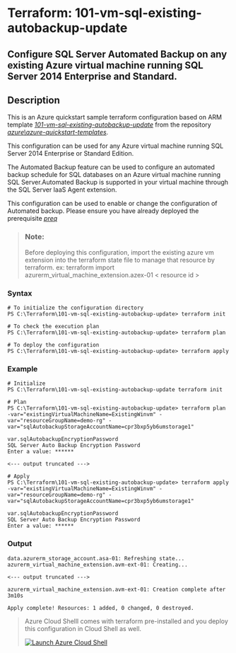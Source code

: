 # Terraform: 101-vm-sql-existing-autobackup-update
## Configure SQL Server Automated Backup on any existing Azure virtual machine running SQL Server 2014 Enterprise and Standard.
## Description 

This is an Azure quickstart sample terraform configuration based on ARM template *[101-vm-sql-existing-autobackup-update](https://github.com/Azure/azure-quickstart-templates/tree/master/101-vm-sql-existing-autobackup-update)* from the repository *[azure\azure-quickstart-templates](https://github.com/Azure/azure-quickstart-templates)*.

This configuration can be used for any Azure virtual machine running SQL Server 2014 Enterprise or Standard Edition.

The Automated Backup feature can be used to configure an automated backup schedule for SQL databases on an Azure virtual machine running SQL Server.Automated Backup is supported in your virtual machine through the SQL Server IaaS Agent extension. 

This configuration can be used to enable or change the configuration of Automated backup. Please ensure you have already deployed the prerequisite *[preq](https://github.com/Azure/azure-quickstart-templates/tree/master/101-vm-sql-existing-autobackup-update/prereqs)*

> ### Note:
>Before deploying this configuration, import the existing azure vm extension into the terraform state file to manage that resource by terraform.
> ex: terraform import azurerm_virtual_machine_extension.azex-01 < resource id >

### Syntax
```
# To initialize the configuration directory
PS C:\Terraform\101-vm-sql-existing-autobackup-update> terraform init 

# To check the execution plan
PS C:\Terraform\101-vm-sql-existing-autobackup-update> terraform plan

# To deploy the configuration
PS C:\Terraform\101-vm-sql-existing-autobackup-update> terraform apply
```
### Example
```
# Initialize
PS C:\Terraform\101-vm-sql-existing-autobackup-update terraform init 

# Plan
PS C:\Terraform\101-vm-sql-existing-autobackup-update> terraform plan -var="existingVirtualMachineName=ExistingWinvm" -var="resourceGroupName=demo-rg" -var="sqlAutobackupStorageAccountName=cpr3bxp5yb6umstorage1"

var.sqlAutobackupEncryptionPassword
SQL Server Auto Backup Encryption Password
Enter a value: ******

<--- output truncated --->

# Apply
PS C:\Terraform\101-vm-sql-existing-autobackup-update> terraform apply  -var="existingVirtualMachineName=ExistingWinvm" -var="resourceGroupName=demo-rg" -var="sqlAutobackupStorageAccountName=cpr3bxp5yb6umstorage1"

var.sqlAutobackupEncryptionPassword
SQL Server Auto Backup Encryption Password
Enter a value: ******
```

### Output
```
data.azurerm_storage_account.asa-01: Refreshing state...
azurerm_virtual_machine_extension.avm-ext-01: Creating...

<--- output truncated --->

azurerm_virtual_machine_extension.avm-ext-01: Creation complete after 3m10s

Apply complete! Resources: 1 added, 0 changed, 0 destroyed.
```

>Azure Cloud Shelll comes with terraform pre-installed and you deploy this configuration in Cloud Shell as well.
>
>[![](https://shell.azure.com/images/launchcloudshell.png "Launch Azure Cloud Shell")](https://shell.azure.com)
